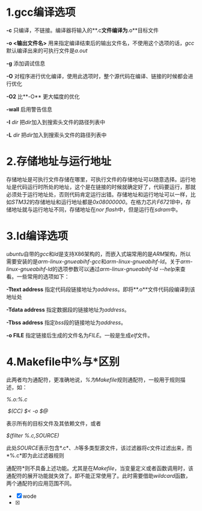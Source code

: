 # 1.gcc编译选项

**-c** 只编译，不链接。编译器将输入的**.c**文件编译为**.o**目标文件

**-o <输出文件名>** 用来指定编译结束后的输出文件名，不使用这个选项的话，*gcc* 默认编译出来的可执行文件是*a.out*

**-g** 添加调试信息

**-O** 对程序进行优化编译，使用此选项时，整个源代码在编译、链接的时候都会进行优化

**-O2** 比**-O** 更大幅度的优化

**-wall** 启用警告信息

**-I** *dir* 把*dir*加入到搜索头文件的路径列表中

**-L** *dir* 把*dir*加入到搜索头文件的路径列表中

# 2.存储地址与运行地址

存储地址是可执行文件存储在哪里，可执行文件的存储地址可以随意选择。运行地址是代码运行时所处的地址，这个是在链接的时候就确定好了，代码要运行，那就必须处于运行地址处，否则代码肯定运行出错。存储地址和运行地址可以一样，比如*STM32*的存储地址和运行地址都是*0x08000000*。在格力芯片*F6721B*中，存储地址就与运行地址不同，存储地址在*nor flash*中，但是运行在*sdram*中。

# 3.ld编译选项

*ubuntu*自带的*gcc*和*ld*是支持X86架构的，而嵌入式端常用的是*ARM*架构，所以需要安装的是*arm-linux-gnueabihf-gcc*和*arm-linux-gnueabihf-ld*。关于*arm-linux-gnueabihf-ld*的选项参数可以通过*arm-linux-gnueabihf-ld* *--help*来查看。一些常用的选项如下：

**-Ttext address** 指定代码段链接地址为*address*。即将**.o**文件代码段编译到该地址处

**-Tdata address** 指定数据段的链接地址为*address*。

**-Tbss address** 指定*bss*段的链接地址为*address*。

**-o FILE** 指定链接后生成的文件名为*FILE*。一般是生成*elf*文件。

# 4.Makefile中%与*区别

此两者均为通配符，更准确地说，*%*为*Makefile*规则通配符，一般用于规则描述，如：

*%.o:%.c*

​	*$(CC) $< -o $@*

表示所有的目标文件及其依赖文件，或者

*$(filter %.c,SOURCE)*

此处*SOURCE*表示包含*.c*、*.h*等多类型源文件，该过滤器将*c*文件过滤出来，而*%.c*即为此过滤器规则

通配符\*则不具备上述功能。尤其是在*Makefile*，当变量定义或者函数调用时，该通配符的展开功能就失效了。即不能正常使用了。此时需要借助*wildcard*函数，两个通配符的应用范围不同。





- [x] wode
- [x] 









 



